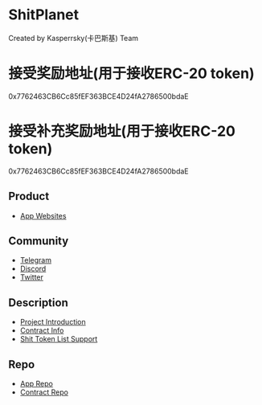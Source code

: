 # ShitPlanet

Created by Kasperrsky(卡巴斯基) Team


# 接受奖励地址(用于接收ERC-20 token)
0x7762463CB6Cc85fEF363BCE4D24fA2786500bdaE

# 接受补充奖励地址(用于接收ERC-20 token)
0x7762463CB6Cc85fEF363BCE4D24fA2786500bdaE

## Product

- [App Websites](https://shitplanet.world/)

## Community

- [Telegram](https://t.me/shitplanet)
- [Discord](https://discord.com/invite/pfWmc6m2) 
- [Twitter](https://twitter.com/shitplanetsaver)

## Description
- [Project Introduction](https://github.com/ShitPlanet/ShitPlanet/blob/main/README.md)
- [Contract Info](https://github.com/ShitPlanet/ShitPlanet/blob/main/README.md#contract-infomation)
- [Shit Token List Support](https://github.com/ShitPlanet/ShitPlanet/blob/main/README.md#token-list-support)

## Repo
- [App Repo](https://github.com/ShitPlanet/ShitPlanet)
- [Contract Repo](https://github.com/ShitPlanet/ShitPlanetContract)
